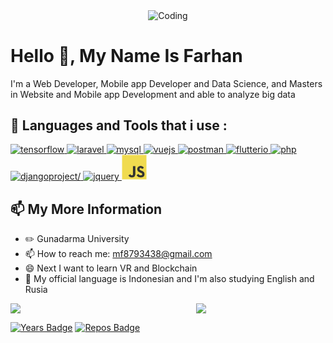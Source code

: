 <p align="center">
<img align="center" alt="Coding" width="400" src="https://c.tenor.com/UttC4AITYR4AAAAd/full-stack-developer.gif">
</p>

# Hello 👋, My Name Is Farhan

I'm a Web Developer, Mobile app Developer and Data Science, and Masters in Website and Mobile app Development and able to analyze big data

## 🔧 Languages and Tools that i use :

<p align="left">
<a href="https://www.tensorflow.org/" target="_blank" rel="noreferrer"> <img src="https://www.vectorlogo.zone/logos/tensorflow/tensorflow-icon.svg" alt="tensorflow" width="40" height="40"/> </a>
  <a href="https://www.laravel.com/" target="_blank" rel="noreferrer"> <img src="https://www.vectorlogo.zone/logos/laravel/laravel-icon.svg" alt="laravel" width="40" height="40"/> </a>
  <a href="https://www.mysql.com/" target="_blank" rel="noreferrer"> <img src="https://www.vectorlogo.zone/logos/mysql/mysql-icon.svg" alt="mysql" width="40" height="40"/> </a>
  <a href="https://vuejs.org/" target="_blank" rel="noreferrer"> <img src="https://www.vectorlogo.zone/logos/vuejs/vuejs-icon.svg" alt="vuejs" width="40" height="40"/> </a>
  <a href="https://www.postman.com/" target="_blank" rel="noreferrer"> <img src="https://www.vectorlogo.zone/logos/getpostman/getpostman-icon.svg" alt="postman" width="40" height="40"/> </a>
  <a href="https://flutter.dev/" target="_blank" rel="noreferrer"> <img src="https://www.vectorlogo.zone/logos/flutterio/flutterio-icon.svg" alt="flutterio" width="40" height="40"/> </a>
  <a href="https://www.php.com/" target="_blank" rel="noreferrer"> <img src="https://www.vectorlogo.zone/logos/php/php-icon.svg" alt="php" width="40" height="40"/> </a>
    <a href="https://www.djangoproject.com/" target="_blank" rel="noreferrer"> <img src="https://www.vectorlogo.zone/logos/djangoproject/djangoproject-icon.svg" alt="djangoproject/" width="40" height="40"/> </a>
  <a href="https://www.jquery.com/" target="_blank" rel="noreferrer"> <img src="https://www.vectorlogo.zone/logos/jquery/jquery-icon.svg" alt="jquery" width="40" height="40"/> </a>
  <a href="https://developer.mozilla.org/en-US/docs/Web/JavaScript" target="_blank" rel="noreferrer"> <img src="https://raw.githubusercontent.com/devicons/devicon/master/icons/javascript/javascript-original.svg" alt="javascript" width="40" height="40"/> </a>
</p>

## 📫 My More Information

- ✏️ Gunadarma University
- 📫 How to reach me: mf8793438@gmail.com
- 😄 Next I want to learn VR and Blockchain
- 💬 My official language is Indonesian and I'm also studying English and Rusia

<p style="display:flex">

 <img src="https://github-readme-stats.vercel.app/api?username=Rqwannn&show_icons=true&theme=tokyonight&bg_color=ffffff" width="59%">

  <img src="https://github-readme-stats.vercel.app/api/top-langs/?username=Rqwannn&theme=tokyonight&hide_langs_below=1&layout=compact&bg_color=ffffff" width="40%">

 </p>
 

[![Years Badge](https://badges.pufler.dev/years/Rqwannn)](https://badges.pufler.dev)
[![Repos Badge](https://badges.pufler.dev/repos/Rqwannn)](https://badges.pufler.dev)
